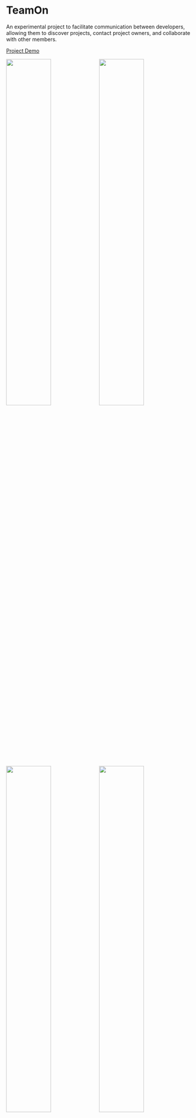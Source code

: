 # TeamOn

An experimental project to facilitate communication between developers, allowing them to discover projects, contact project owners, and collaborate with other members.

[Project Demo](https://openteam-330ce.web.app/)

<img width="49%" src="https://github.com/user-attachments/assets/a1251cb4-ad11-4fc5-902a-2849c1a8a3e4">
<img width="49%" src="https://github.com/user-attachments/assets/6e3b55e2-850b-4e40-9558-d0e73b9e7143">
<img width="49%" src="https://github.com/user-attachments/assets/0888b0ec-50a6-41e5-adcb-5eb029bce5b8">
<img width="49%" src="https://github.com/user-attachments/assets/1674690f-fa1d-4a20-8f2c-dda94ac50e20">
<img width="49%" src="https://github.com/user-attachments/assets/39d17c8e-5478-4fdc-89d3-c721e9958519">

## Features

- 🧑‍💻 Public and private teaming system for developers to connect with each other
- 📜 Annoucement display with markdown support for teams to show general information
- 📈 Real time task boards for every team to track work progress
- 💬 Real time chat system for text communication
- 💡 Real time discussion system for questions answering

Features working in progress:
- 🏷 Create task tag system
- 👨 Assign tasks to users
- 🛠 Implement more functionalites in the chat system
